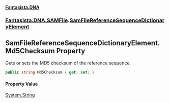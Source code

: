 #### [Fantasista.DNA](index.md 'index')
### [Fantasista.DNA.SAMFile](Fantasista.DNA.SAMFile.md 'Fantasista.DNA.SAMFile').[SamFileReferenceSequenceDictionaryElement](Fantasista.DNA.SAMFile.SamFileReferenceSequenceDictionaryElement.md 'Fantasista.DNA.SAMFile.SamFileReferenceSequenceDictionaryElement')

## SamFileReferenceSequenceDictionaryElement.Md5Checksum Property

Gets or sets the MD5 checksum of the reference sequence.

```csharp
public string Md5Checksum { get; set; }
```

#### Property Value
[System.String](https://docs.microsoft.com/en-us/dotnet/api/System.String 'System.String')